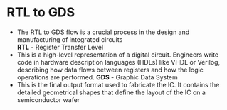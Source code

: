 # RTL to GDS

* The RTL to GDS flow is a crucial process in the design and manufacturing of integrated circuits <br>
**RTL** - Register Transfer Level <br>
* This is a high-level representation of a digital circuit. Engineers write code in hardware description languages (HDLs) like VHDL or Verilog, describing how data flows between registers and how the logic operations are performed.
**GDS** - Graphic Data System <br>
* This is the final output format used to fabricate the IC. It contains the detailed geometrical shapes that define the layout of the IC on a semiconductor wafer




